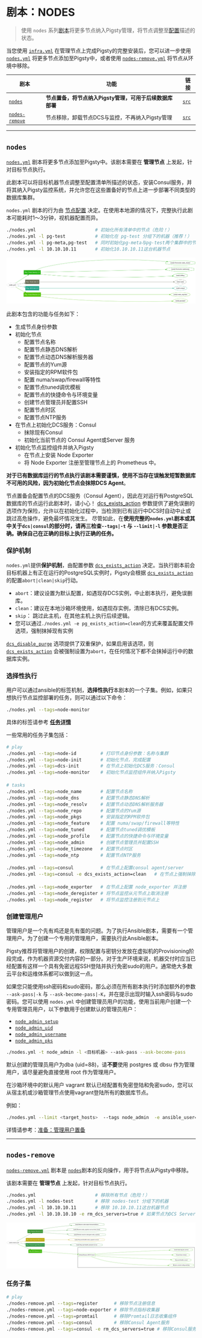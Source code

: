 # 剧本：NODES

> 使用 `nodes` 系列[剧本](p-playbook.md)将更多节点纳入Pigsty管理，将节点调整至[配置](v-nodes.md)描述的状态。

当您使用 [`infra.yml`](p-infra.md) 在管理节点上完成Pigsty的完整安装后，您可以进一步使用 [`nodes.yml`](#nodes) 将更多节点添加至Pigsty中，或者使用 [`nodes-remove.yml`](nodes-remove) 将节点从环境中移除。

| 剧本                                           | 功能                                                           | 链接                                                         |
|----------------------------------------------|----------------------------------------------------------------| ------------------------------------------------------------ |
| [`nodes`](p-nodes.md#nodes)                   |        **节点置备，将节点纳入Pigsty管理，可用于后续数据库部署**                    |        [`src`](https://github.com/vonng/pigsty/blob/master/nodes.yml)            |
| [`nodes-remove`](p-nodes.md#nodes-remove)     |        节点移除，卸载节点DCS与监控，不再纳入Pigsty管理                     |        [`src`](https://github.com/vonng/pigsty/blob/master/nodes-remove.yml)     |


---------------

## `nodes`

[`nodes.yml`](p-nodes.md) 剧本将更多节点添加至Pigsty中。该剧本需要在 **管理节点** 上发起，针对目标节点执行。

此剧本可以将目标机器节点调整至配置清单所描述的状态，安装Consul服务，并将其纳入Pigsty监控系统，并允许您在这些置备好的节点上进一步部署不同类型的数据库集群。

`nodes.yml` 剧本的行为由 [节点配置](v-nodes.md) 决定。在使用本地源的情况下，完整执行此剧本可能耗时1～3分钟，视机器配置而异。

```bash
./nodes.yml                      # 初始化所有清单中的节点（危险！）
./nodes.yml -l pg-test           # 初始化在 pg-test 分组下的机器（推荐！）
./nodes.yml -l pg-meta,pg-test   # 同时初始化pg-meta与pg-test两个集群中的节点
./nodes.yml -l 10.10.10.11       # 初始化10.10.10.11这台机器节点
```

![](../_media/playbook/nodes.svg)


此剧本包含的功能与任务如下：

* 生成节点身份参数
* 初始化节点
  * 配置节点名称
  * 配置节点静态DNS解析
  * 配置节点动态DNS解析服务器
  * 配置节点的Yum源
  * 安装指定的RPM软件包
  * 配置 numa/swap/firewall等特性
  * 配置节点tuned调优模板
  * 配置节点的快捷命令与环境变量
  * 创建节点管理员并配置SSH
  * 配置节点时区
  * 配置节点NTP服务
* 在节点上初始化DCS服务：Consul
  * 抹除现有Consul
  * 初始化当前节点的 Consul Agent或Server 服务
* 初始化节点监控组件并纳入Pigsty
  * 在节点上安装 Node Exporter
  * 将 Node Exporter 注册至管理节点上的 Prometheus 中。

 **对于已有数据库运行的节点执行该剧本需要谨慎，使用不当存在误触发短暂数据库不可用的风险，因为初始化节点会抹除DCS Agent**。

节点置备会配置节点的DCS服务（Consul Agent），因此在对运行有PostgreSQL数据库的节点运行此剧本时，请小心！
[dcs_exists_action](v-nodes.md#dcs_exists_action) 参数提供了避免误删的选项作为保险，允许以在初始化过程中，当检测到已有运行中DCS时自动中止或跳过高危操作，避免最坏情况发生。
尽管如此，在**使用完整的`nodes.yml`剧本或其中关于`dcs|consul`的部分时，请再三检查`--tags|-t` 与 `--limit|-l` 参数是否正确。确保自己在正确的目标上执行正确的任务。**


### 保护机制

`nodes.yml`提供**保护机制**，由配置参数 [`dcs_exists_action`](v-nodes.md#dcs_exists_action) 决定。当执行剧本前会目标机器上有正在运行的PostgreSQL实例时，Pigsty会根据 [`dcs_exists_action`](v-nodes.md#dcs_exists_action) 的配置`abort|clean|skip`行动。

* `abort`：建议设置为默认配置，如遇现存DCS实例，中止剧本执行，避免误删库。
* `clean`：建议在本地沙箱环境使用，如遇现存实例，清除已有DCS实例。
* `skip`：  跳过此主机，在其他主机上执行后续逻辑。
* 您可以通过`./nodes.yml -e pg_exists_action=clean`的方式来覆盖配置文件选项，强制抹掉现有实例

[`dcs_disable_purge`](v-nodes.md#dcs_disable_purge) 选项提供了双重保护，如果启用该选项，则 [`dcs_exists_action`](v-nodes.md#dcs_exists_action) 会被强制设置为`abort`，在任何情况下都不会抹掉运行中的数据库实例。



### 选择性执行

用户可以通过ansible的标签机制，**选择性执行**本剧本的一个子集。例如，如果只想执行节点监控部署的任务，则可以通过以下命令：

```bash
./nodes.yml --tags=node-monitor
```

具体的标签请参考 [**任务详情**](#任务详情)

一些常用的任务子集包括：

```bash
# play
./nodes.yml --tags=node-id         # 打印节点身份参数：名称与集群
./nodes.yml --tags=node-init       # 初始化节点，完成配置
./nodes.yml --tags=dcs-init        # 在节点上初始化DCS服务：Consul
./nodes.yml --tags=node-monitor    # 初始化节点监控组件并纳入Pigsty

# tasks
./nodes.yml --tags=node_name       # 配置节点名称
./nodes.yml --tags=node_dns        # 配置节点静态DNS解析
./nodes.yml --tags=node_resolv     # 配置节点动态DNS解析服务器
./nodes.yml --tags=node_repo       # 配置节点的Yum源
./nodes.yml --tags=node_pkgs       # 安装指定的RPM软件包
./nodes.yml --tags=node_feature    # 配置 numa/swap/firewall等特性
./nodes.yml --tags=node_tuned      # 配置节点tuned调优模板
./nodes.yml --tags=node_profile    # 配置节点的快捷命令与环境变量
./nodes.yml --tags=node_admin      # 创建节点管理员并配置SSH
./nodes.yml --tags=node_timezone   # 配置节点时区
./nodes.yml --tags=node_ntp        # 配置节点NTP服务

./nodes.yml --tags=consul          # 在节点上配置consul agent/server
./nodes.yml --tags=consul -e dcs_exists_action=clean   # 在节点上强制抹除重新配置consul

./nodes.yml --tags=node_exporter   # 在节点上配置 node_exporter 并注册
./nodes.yml --tags=node_deregister # 将节点监控从元节点上取消注册
./nodes.yml --tags=node_register   # 将节点监控注册到元节点上

```


### 创建管理用户

管理用户是一个先有鸡还是先有蛋的问题。为了执行Ansible剧本，需要有一个管理用户。为了创建一个专用的管理用户，需要执行此Ansible剧本。

Pigsty推荐将管理用户的创建，权限配置与密钥分发放在虚拟机的Provisioning阶段完成，作为机器资源交付内容的一部分。对于生产环境来说，机器交付时应当已经配置有这样一个具有免密远程SSH登陆并执行免密sudo的用户。通常绝大多数云平台和运维体系都可以做到这一点。

如果您只能使用ssh密码和sudo密码，那么必须在所有剧本执行时添加额外的参数 `--ask-pass|-k` 与 `--ask-become-pass|-K`，并在提示出现时输入ssh密码与sudo密码。您可以使用 `nodes.yml` 中创建管理员用户的功能，使用当前用户创建一个专用管理员用户，以下参数用于创建默认的管理员用户：

* [`node_admin_setup`](v-nodes.md#node_admin_setup)
* [`node_admin_uid`](v-nodes.md#node_admin_uid)
* [`node_admin_username`](v-nodes.md#node_admin_username)
* [`node_admin_pks`](v-nodes.md#node_admin_pks)

```bash
./nodes.yml -t node_admin -l <目标机器> --ask-pass --ask-become-pass
```

默认创建的管理员用户为dba (uid=88)，请**不要**使用 postgres 或 dbsu 作为管理用户，请尽量避免直接使用 root 作为管理用户。

在沙箱环境中的默认用户 vagrant 默认已经配置有免密登陆和免密sudo，您可以从宿主机或沙箱管理节点使用vagrant登陆所有的数据库节点。

例如：

```bash
./nodes.yml --limit <target_hosts>  --tags node_admin  -e ansible_user=<another_admin> --ask-pass --ask-become-pass 
```

详情请参考：[准备：管理用户置备](d-prepare.md#管理用户置备)







---------------

## `nodes-remove`

[`nodes-remove.yml`](#nodes-remove) 剧本是 [`nodes`](#nodes)剧本的反向操作，用于将节点从Pigsty中移除。

该剧本需要在 **管理节点** 上发起，针对目标节点执行。

```bash
./nodes.yml                      # 移除所有节点（危险！）
./nodes.yml -l nodes-test        # 移除 nodes-test 分组下的机器
./nodes.yml -l 10.10.10.11       # 移除 10.10.10.11这台机器节点
./nodes.yml -l 10.10.10.10 -e rm_dcs_servers=true # 如果节点为DCS Server，需要额外参数移除。
```

![](../_media/playbook/nodes-remove.svg)

### 任务子集

```bash
# play
./nodes-remove.yml --tags=register      # 移除节点注册信息
./nodes-remove.yml --tags=node-exporter # 移除节点指标收集器
./nodes-remove.yml --tags=promtail      # 移除Promtail日志收集组件
./nodes-remove.yml --tags=consul        # 移除Consul Agent服务
./nodes-remove.yml --tags=consul -e rm_dcs_servers=true # 移除Consul服务（包括Server！）
```